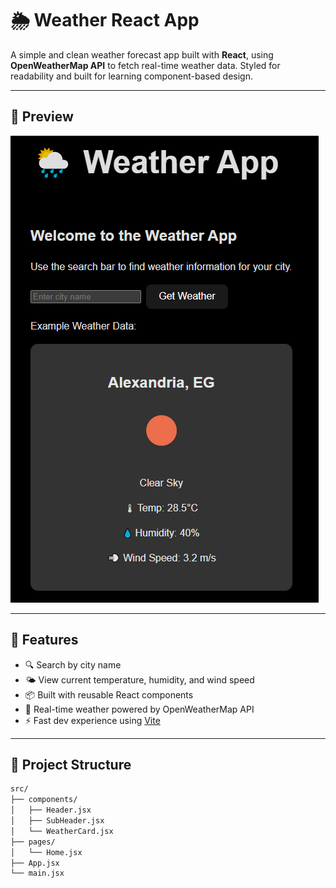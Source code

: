 # 🌦️ Weather React App

A simple and clean weather forecast app built with **React**, using **OpenWeatherMap API** to fetch real-time weather data. Styled for readability and built for learning component-based design.

---

## 📸 Preview

![Weather App Screenshot](./src/assets/Capture.png)


---

## 🚀 Features

- 🔍 Search by city name
- 🌤️ View current temperature, humidity, and wind speed
- 📦 Built with reusable React components
- 💨 Real-time weather powered by OpenWeatherMap API
- ⚡ Fast dev experience using [Vite](https://vitejs.dev/)

---

## 📁 Project Structure

```bash
src/
├── components/
│   ├── Header.jsx
│   ├── SubHeader.jsx
│   └── WeatherCard.jsx
├── pages/
│   └── Home.jsx
├── App.jsx
└── main.jsx
